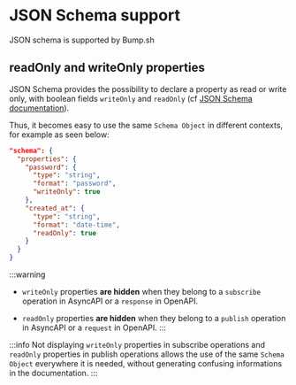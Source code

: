 # JSON Schema support

JSON schema is supported  by Bump.sh

## readOnly and writeOnly properties

JSON Schema provides the possibility to declare a property as read or write only, with boolean fields `writeOnly` and `readOnly` (cf [JSON Schema documentation](https://json-schema.org/draft-07/json-schema-validation.html#rfc.section.10.3)).

Thus, it becomes easy to use the same `Schema Object` in different contexts, for example as seen below:

```json
"schema": {
  "properties": {
    "password": {
      "type": "string",
      "format": "password",
      "writeOnly": true
    },
    "created_at": {
      "type": "string",
      "format": "date-time",
      "readOnly": true
    }
  }
}
```

:::warning
- `writeOnly` properties **are hidden** when they belong to a `subscribe` operation in AsyncAPI or a `response` in OpenAPI.

- `readOnly` properties **are hidden** when they belong to a `publish` operation in AsyncAPI or a `request` in OpenAPI.
:::

:::info
Not displaying `writeOnly` properties in subscribe operations and `readOnly` properties in publish operations allows the use of the same `Schema Object` everywhere it is needed, without generating  confusing informations in the documentation.
:::
